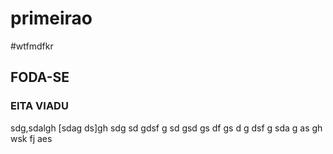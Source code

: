 # primeirao
#wtfmdfkr
## FODA-SE
### EITA VIADU
sdg,sdalgh
[sdag
ds]gh
sdg
sd
gdsf
g
sd
gsd
gs
df
gs
d
g
dsf
g
sda
g
as
gh
wsk
fj
aes